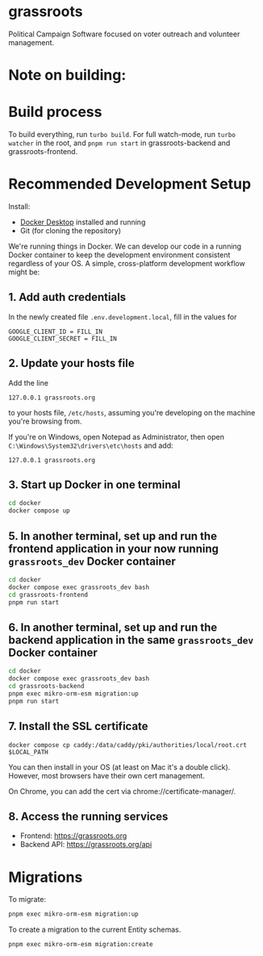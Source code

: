 # grassroots

Political Campaign Software focused on voter outreach and volunteer
management.

# Note on building:

# Build process

To build everything, run `turbo build`.
For full watch-mode, run `turbo watcher` in the root, and `pnpm run start` in grassroots-backend and grassroots-frontend.

# Recommended Development Setup

Install:

- [Docker Desktop](https://www.docker.com/products/docker-desktop/) installed and running
- Git (for cloning the repository)

We're running things in Docker. We can develop our code in a running
Docker container to keep the development environment consistent
regardless of your OS. A simple, cross-platform development workflow
might be:

## 1. Add auth credentials

In the newly created file `.env.development.local`, fill in the values for

```
GOOGLE_CLIENT_ID = FILL_IN
GOOGLE_CLIENT_SECRET = FILL_IN
```

## 2. Update your hosts file

Add the line

```
127.0.0.1 grassroots.org
```

to your hosts file, `/etc/hosts`, assuming you're developing on the machine you're browsing from.

If you're on Windows, open Notepad as Administrator, then open
`C:\Windows\System32\drivers\etc\hosts` and add:

```
127.0.0.1 grassroots.org
```

## 3. Start up Docker in one terminal

```sh
cd docker
docker compose up
```

## 5. In another terminal, set up and run the frontend application in your now running `grassroots_dev` Docker container

```sh
cd docker
docker compose exec grassroots_dev bash
cd grassroots-frontend
pnpm run start
```

## 6. In another terminal, set up and run the backend application in the same `grassroots_dev` Docker container

```sh
cd docker
docker compose exec grassroots_dev bash
cd grassroots-backend
pnpm exec mikro-orm-esm migration:up
pnpm run start
```

## 7. Install the SSL certificate

`docker compose cp caddy:/data/caddy/pki/authorities/local/root.crt $LOCAL_PATH`

You can then install in your OS (at least on Mac it's a double click).
However, most browsers have their own cert management.

On Chrome, you can add the cert via chrome://certificate-manager/.

## 8. Access the running services

- Frontend: https://grassroots.org
- Backend API: https://grassroots.org/api

# Migrations

To migrate:

```sh
pnpm exec mikro-orm-esm migration:up
```

To create a migration to the current Entity schemas.

```sh
pnpm exec mikro-orm-esm migration:create
```
